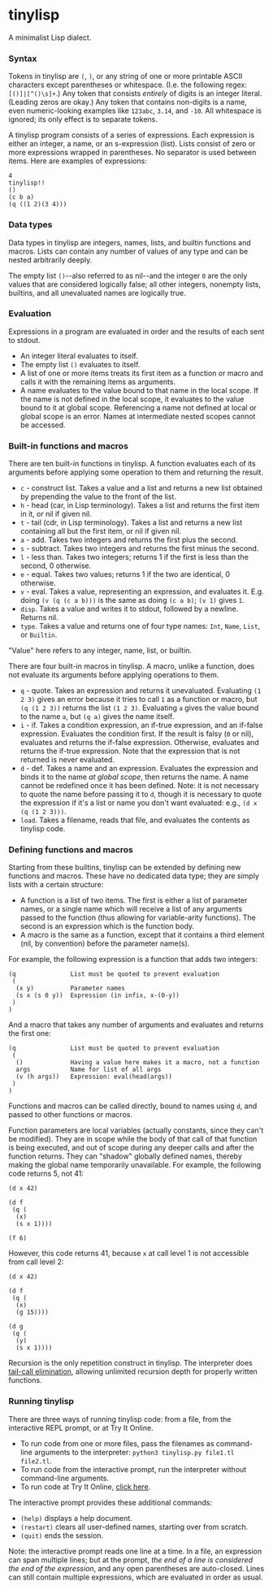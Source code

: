 # tinylisp

A minimalist Lisp dialect.

### Syntax

Tokens in tinylisp are `(`, `)`, or any string of one or more printable ASCII characters except parentheses or whitespace. (I.e. the following regex: `[()]|[^()\s]+`.) Any token that consists *entirely* of digits is an integer literal. (Leading zeros are okay.) Any token that contains non-digits is a name, even numeric-looking examples like `123abc`, `3.14`, and `-10`. All whitespace is ignored; its only effect is to separate tokens.

A tinylisp program consists of a series of expressions. Each expression is either an integer, a name, or an s-expression (list). Lists consist of zero or more expressions wrapped in parentheses. No separator is used between items. Here are examples of expressions:

    4
    tinylisp!!
    ()
    (c b a)
    (q ((1 2)(3 4)))

### Data types

Data types in tinylisp are integers, names, lists, and builtin functions and macros. Lists can contain any number of values of any type and can be nested arbitrarily deeply.

The empty list `()`--also referred to as nil--and the integer `0` are the only values that are considered logically false; all other integers, nonempty lists, builtins, and all unevaluated names are logically true.

### Evaluation

Expressions in a program are evaluated in order and the results of each sent to stdout.

- An integer literal evaluates to itself.
- The empty list `()` evaluates to itself.
- A list of one or more items treats its first item as a function or macro and calls it with the remaining items as arguments.
- A name evaluates to the value bound to that name in the local scope. If the name is not defined in the local scope, it evaluates to the value bound to it at global scope. Referencing a name not defined at local or global scope is an error. Names at intermediate nested scopes cannot be accessed.

### Built-in functions and macros

There are ten built-in functions in tinylisp. A function evaluates each of its arguments before applying some operation to them and returning the result.

- `c` - construct list. Takes a value and a list and returns a new list obtained by prepending the value to the front of the list.
- `h` - head (car, in Lisp terminology). Takes a list and returns the first item in it, or nil if given nil.
- `t` - tail (cdr, in Lisp terminology). Takes a list and returns a new list containing all but the first item, or nil if given nil.
- `a` - add. Takes two integers and returns the first plus the second.
- `s` - subtract. Takes two integers and returns the first minus the second.
- `l` - less than. Takes two integers; returns 1 if the first is less than the second, 0 otherwise.
- `e` - equal. Takes two values; returns 1 if the two are identical, 0 otherwise.
- `v` - eval. Takes a value, representing an expression, and evaluates it. E.g. doing `(v (q (c a b)))` is the same as doing `(c a b)`; `(v 1)` gives `1`.
- `disp`. Takes a value and writes it to stdout, followed by a newline. Returns nil.
- `type`. Takes a value and returns one of four type names: `Int`, `Name`, `List`, or `Builtin`.

"Value" here refers to any integer, name, list, or builtin.

There are four built-in macros in tinylisp. A macro, unlike a function, does not evaluate its arguments before applying operations to them.

- `q` - quote. Takes an expression and returns it unevaluated. Evaluating `(1 2 3)` gives an error because it tries to call `1` as a function or macro, but `(q (1 2 3))` returns the list `(1 2 3)`. Evaluating `a` gives the value bound to the name `a`, but `(q a)` gives the name itself.
- `i` - if. Takes a condition expression, an if-true expression, and an if-false expression. Evaluates the condition first. If the result is falsy (`0` or nil), evaluates and returns the if-false expression. Otherwise, evaluates and returns the if-true expression. Note that the expression that is not returned is never evaluated.
- `d` - def. Takes a name and an expression. Evaluates the expression and binds it to the name *at global scope*, then returns the name. A name cannot be redefined once it has been defined. Note: it is not necessary to quote the name before passing it to `d`, though it is necessary to quote the expression if it's a list or name you don't want evaluated: e.g., `(d x (q (1 2 3)))`.
- `load`. Takes a filename, reads that file, and evaluates the contents as tinylisp code.

### Defining functions and macros

Starting from these builtins, tinylisp can be extended by defining new functions and macros. These have no dedicated data type; they are simply lists with a certain structure:

- A function is a list of two items. The first is either a list of parameter names, or a single name which will receive a list of any arguments passed to the function (thus allowing for variable-arity functions). The second is an expression which is the function body.
- A macro is the same as a function, except that it contains a third element (nil, by convention) before the parameter name(s).

For example, the following expression is a function that adds two integers:

    (q               List must be quoted to prevent evaluation
     (
      (x y)          Parameter names
      (s x (s 0 y))  Expression (in infix, x-(0-y))
     )   
    )

And a macro that takes any number of arguments and evaluates and returns the first one:

    (q               List must be quoted to prevent evaluation
     (
      ()             Having a value here makes it a macro, not a function
      args           Name for list of all args
      (v (h args))   Expression: eval(head(args))
     )
    )

Functions and macros can be called directly, bound to names using `d`, and passed to other functions or macros.

Function parameters are local variables (actually constants, since they can't be modified). They are in scope while the body of that call of that function is being executed, and out of scope during any deeper calls and after the function returns. They can "shadow" globally defined names, thereby making the global name temporarily unavailable. For example, the following code returns 5, not 41:

    (d x 42)
    
    (d f
     (q (
      (x)
      (s x 1))))
    
    (f 6)

However, this code returns 41, because `x` at call level 1 is not accessible from call level 2:

    (d x 42)
    
    (d f
     (q (
      (x)
      (g 15))))
    
    (d g
     (q (
      (y)
      (s x 1))))

Recursion is the only repetition construct in tinylisp. The interpreter does [tail-call elimination](https://en.wikipedia.org/wiki/Tail_call), allowing unlimited recursion depth for properly written functions.

### Running tinylisp

There are three ways of running tinylisp code: from a file, from the interactive REPL prompt, or at Try It Online.

- To run code from one or more files, pass the filenames as command-line arguments to the interpreter: `python3 tinylisp.py file1.tl file2.tl`.
- To run code from the interactive prompt, run the interpreter without command-line arguments.
- To run code at Try It Online, [click here](https://tio.run/#tinylisp).

The interactive prompt provides these additional commands:

- `(help)` displays a help document.
- `(restart)` clears all user-defined names, starting over from scratch.
- `(quit)` ends the session.

Note: the interactive prompt reads one line at a time. In a file, an expression can span multiple lines; but at the prompt, *the end of a line is considered the end of the expression*, and any open parentheses are auto-closed. Lines can still contain multiple expressions, which are evaluated in order as usual.